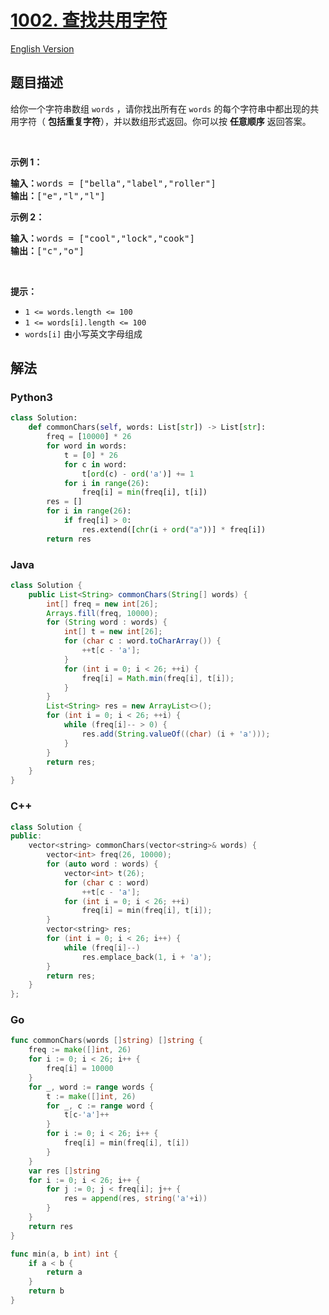 # [1002. 查找共用字符](https://leetcode.cn/problems/find-common-characters)

[English Version](/solution/1000-1099/1002.Find%20Common%20Characters/README_EN.md)

## 题目描述

<!-- 这里写题目描述 -->

给你一个字符串数组 <code>words</code> ，请你找出所有在 <code>words</code> 的每个字符串中都出现的共用字符（ <strong>包括重复字符</strong>），并以数组形式返回。你可以按 <strong>任意顺序</strong> 返回答案。

<p>&nbsp;</p>

<p><strong>示例 1：</strong></p>

<pre>
<strong>输入：</strong>words = ["bella","label","roller"]
<strong>输出：</strong>["e","l","l"]
</pre>

<p><strong>示例 2：</strong></p>

<pre>
<strong>输入：</strong>words = ["cool","lock","cook"]
<strong>输出：</strong>["c","o"]
</pre>

<p>&nbsp;</p>

<p><strong>提示：</strong></p>

<ul>
	<li><code>1 &lt;= words.length &lt;= 100</code></li>
	<li><code>1 &lt;= words[i].length &lt;= 100</code></li>
	<li><code>words[i]</code> 由小写英文字母组成</li>
</ul>

## 解法

<!-- 这里可写通用的实现逻辑 -->

<!-- tabs:start -->

### **Python3**

<!-- 这里可写当前语言的特殊实现逻辑 -->

```python
class Solution:
    def commonChars(self, words: List[str]) -> List[str]:
        freq = [10000] * 26
        for word in words:
            t = [0] * 26
            for c in word:
                t[ord(c) - ord('a')] += 1
            for i in range(26):
                freq[i] = min(freq[i], t[i])
        res = []
        for i in range(26):
            if freq[i] > 0:
                res.extend([chr(i + ord("a"))] * freq[i])
        return res
```

### **Java**

<!-- 这里可写当前语言的特殊实现逻辑 -->

```java
class Solution {
    public List<String> commonChars(String[] words) {
        int[] freq = new int[26];
        Arrays.fill(freq, 10000);
        for (String word : words) {
            int[] t = new int[26];
            for (char c : word.toCharArray()) {
                ++t[c - 'a'];
            }
            for (int i = 0; i < 26; ++i) {
                freq[i] = Math.min(freq[i], t[i]);
            }
        }
        List<String> res = new ArrayList<>();
        for (int i = 0; i < 26; ++i) {
            while (freq[i]-- > 0) {
                res.add(String.valueOf((char) (i + 'a')));
            }
        }
        return res;
    }
}
```

### **C++**

```cpp
class Solution {
public:
    vector<string> commonChars(vector<string>& words) {
        vector<int> freq(26, 10000);
        for (auto word : words) {
            vector<int> t(26);
            for (char c : word)
                ++t[c - 'a'];
            for (int i = 0; i < 26; ++i)
                freq[i] = min(freq[i], t[i]);
        }
        vector<string> res;
        for (int i = 0; i < 26; i++) {
            while (freq[i]--)
                res.emplace_back(1, i + 'a');
        }
        return res;
    }
};
```

### **Go**

```go
func commonChars(words []string) []string {
	freq := make([]int, 26)
	for i := 0; i < 26; i++ {
		freq[i] = 10000
	}
	for _, word := range words {
		t := make([]int, 26)
		for _, c := range word {
			t[c-'a']++
		}
		for i := 0; i < 26; i++ {
			freq[i] = min(freq[i], t[i])
		}
	}
	var res []string
	for i := 0; i < 26; i++ {
		for j := 0; j < freq[i]; j++ {
			res = append(res, string('a'+i))
		}
	}
	return res
}

func min(a, b int) int {
	if a < b {
		return a
	}
	return b
}
```

<!-- tabs:end -->
